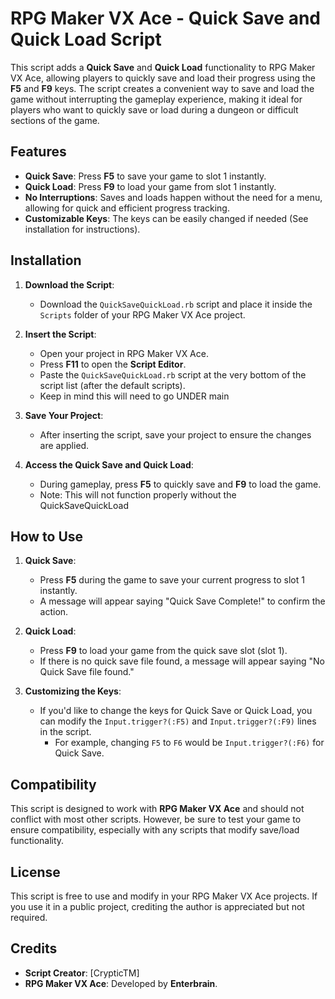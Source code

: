 # RPG Maker VX Ace - Quick Save and Quick Load Script

This script adds a **Quick Save** and **Quick Load** functionality to RPG Maker VX Ace, allowing players to quickly save and load their progress using the **F5** and **F9** keys. The script creates a convenient way to save and load the game without interrupting the gameplay experience, making it ideal for players who want to quickly save or load during a dungeon or difficult sections of the game.

## Features

- **Quick Save**: Press **F5** to save your game to slot 1 instantly.
- **Quick Load**: Press **F9** to load your game from slot 1 instantly.
- **No Interruptions**: Saves and loads happen without the need for a menu, allowing for quick and efficient progress tracking.
- **Customizable Keys**: The keys can be easily changed if needed (See installation for instructions).

## Installation

1. **Download the Script**:
   - Download the `QuickSaveQuickLoad.rb` script and place it inside the `Scripts` folder of your RPG Maker VX Ace project.

2. **Insert the Script**:
   - Open your project in RPG Maker VX Ace.
   - Press **F11** to open the **Script Editor**.
   - Paste the `QuickSaveQuickLoad.rb` script at the very bottom of the script list (after the default scripts).
   - Keep in mind this will need to go UNDER main

3. **Save Your Project**:
   - After inserting the script, save your project to ensure the changes are applied.

4. **Access the Quick Save and Quick Load**:
   - During gameplay, press **F5** to quickly save and **F9** to load the game.
   - Note: This will not function properly without the QuickSaveQuickLoad

## How to Use

1. **Quick Save**:
   - Press **F5** during the game to save your current progress to slot 1 instantly.
   - A message will appear saying "Quick Save Complete!" to confirm the action.

2. **Quick Load**:
   - Press **F9** to load your game from the quick save slot (slot 1).
   - If there is no quick save file found, a message will appear saying "No Quick Save file found."

3. **Customizing the Keys**:
   - If you'd like to change the keys for Quick Save or Quick Load, you can modify the `Input.trigger?(:F5)` and `Input.trigger?(:F9)` lines in the script.
     - For example, changing `F5` to `F6` would be `Input.trigger?(:F6)` for Quick Save.

## Compatibility

This script is designed to work with **RPG Maker VX Ace** and should not conflict with most other scripts. However, be sure to test your game to ensure compatibility, especially with any scripts that modify save/load functionality.

## License

This script is free to use and modify in your RPG Maker VX Ace projects. If you use it in a public project, crediting the author is appreciated but not required.

## Credits

- **Script Creator**: [CrypticTM]
- **RPG Maker VX Ace**: Developed by **Enterbrain**.
